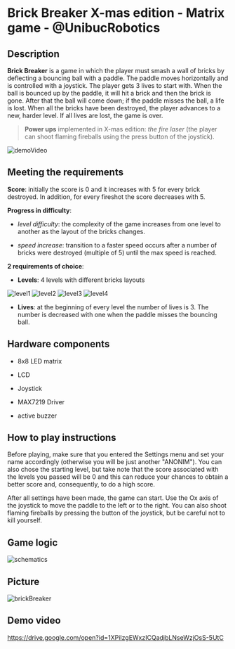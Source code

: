 # Brick Breaker X-mas edition - Matrix game - @UnibucRobotics

## Description

**Brick Breaker** is a game in which the player must smash a wall of bricks by deflecting a bouncing ball with a paddle. The paddle moves horizontally and is controlled with a joystick. The player gets 3 lives to start with. When the ball is bounced up by the paddle, it will hit a brick and then the brick is gone. After that the ball will come down; if the paddle misses the ball, a life is lost. When all the bricks have been destroyed, the player advances to a new, harder level. If all lives are lost, the game is over.

>  **Power ups** implemented in X-mas edition: *the fire laser* (the player can shoot flaming fireballs using the press button of the joystick).

![demoVideo](https://user-images.githubusercontent.com/56949829/71327849-67d8ef80-2516-11ea-9639-4e33b697c5ad.gif)

## Meeting the requirements

**Score**: initially the score is 0 and it increases with 5 for every brick destroyed. In addition, for every fireshot the score decreases with 5.

**Progress in difficulty**:

-  *level difficulty*: the complexity of the game increases from one level to another as the layout of the bricks changes.

-  *speed increase*: transition to a faster speed occurs after a number of bricks were destroyed (multiple of 5) until the max speed is reached.
  
**2 requirements of choice**:

-  **Levels**: 4 levels with different bricks layouts

![level1](https://user-images.githubusercontent.com/56949829/71326809-b2ec0600-2508-11ea-87ab-038c5bd88c95.png)
![level2](https://user-images.githubusercontent.com/56949829/71326789-889a4880-2508-11ea-8ff1-46b5a92951b6.png)
![level3](https://user-images.githubusercontent.com/56949829/71326799-95b73780-2508-11ea-9d2b-683a8b47e247.jpg)
![level4](https://user-images.githubusercontent.com/56949829/71326801-a1a2f980-2508-11ea-8daa-c7b5b121e85d.png)

-  **Lives**:  at the beginning of every level the number of lives is 3. The number is decreased with one when the paddle misses the bouncing ball.


## Hardware components

- 8x8 LED matrix

- LCD

- Joystick

- MAX7219 Driver

- active buzzer


## How to play instructions

Before playing, make sure that you entered the Settings menu and set your name accordingly (otherwise you will be just another "ANONIM"). You can also chose the starting level, but take note that the score associated with the levels you passed will be 0 and this can reduce your chances to obtain a better score and, consequently, to do a high score. 

After all settings have been made, the game can start. Use the Ox axis of the joystick to move the paddle to the left or to the right. You can also shoot flaming fireballs by pressing the button of the joystick, but be careful not to kill yourself.

## Game logic
![schematics](https://user-images.githubusercontent.com/56949829/71327709-4f67d580-2514-11ea-8ac1-d5eb7f6db0a8.png)

## Picture
![brickBreaker](https://user-images.githubusercontent.com/56949829/71327257-f184bf00-250e-11ea-8c19-bbfd4d69af88.jpg)

## Demo video
https://drive.google.com/open?id=1XPiIzgEWxzICQadjbLNseWzjOsS-5UtC

